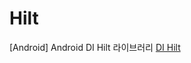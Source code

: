 # Hilt
[Android] Android DI Hilt 라이브러리
[DI Hilt](https://velog.io/@haanbink/Android-Hilt-%EC%82%AC%EC%9A%A9%ED%95%98%EA%B8%B0)
